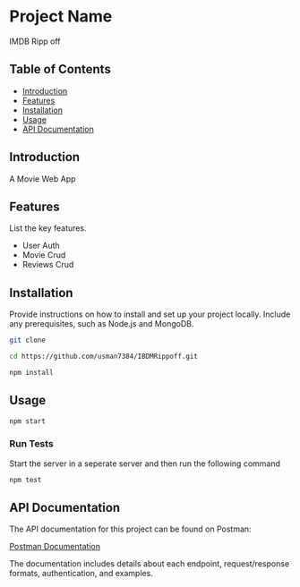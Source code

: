 # Project Name

IMDB Ripp off

## Table of Contents

- [Introduction](#introduction)
- [Features](#features)
- [Installation](#installation)
- [Usage](#usage)
- [API Documentation](#api-documentation)



## Introduction

A Movie Web App

## Features

List the key features.

- User Auth
- Movie Crud
- Reviews Crud

## Installation

Provide instructions on how to install and set up your project locally. Include any prerequisites, such as Node.js and MongoDB.

```bash
git clone 

cd https://github.com/usman7384/IBDMRippoff.git

npm install
```

## Usage

```bash
npm start
```

### Run Tests
Start the server in a seperate server and then run the following command
```bash
npm test
```


## API Documentation

The API documentation for this project can be found on Postman:

[Postman Documentation](https://documenter.getpostman.com/view/31616266/2sA3JGeNuZ)

The documentation includes details about each endpoint, request/response formats, authentication, and examples.

